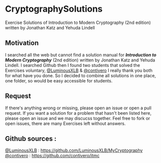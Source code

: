 # CryptographySolutions
Exercise Solutions of Introduction to Modern Cryptography (2nd edition) written by Jonathan Katz and Yehuda Lindell 

## Motivation 
I searched all the web but cannot find a solution manual for _**Introduction to Modern Cryptography**_ \(2nd edition\) written by Jonathan Katz and Yehuda Lindell. 
I searched Github then I found two students that solved the Exercises voluntary, [@LuminousXLB](https://github.com/LuminousXLB) & [@contivero](https://github.com/contivero) I really thank you both for what have you done.
So I decided to combine all solutions in one place, one folder, so would be easy accessible for students.

## Request
If there's anything wrong or missing, please open an issue or open a pull request. 
If you want a solution for a problem that hasn't been listed here, please open an issue and we may discucss together.
Feel free to fork or open issues, there are many Exercises left without answers.

## Github sources : 
[@LuminousXLB](https://github.com/LuminousXLB) : https://github.com/LuminousXLB/MyCryptography
[@contivero](https://github.com/contivero) : https://github.com/contivero/itmc


